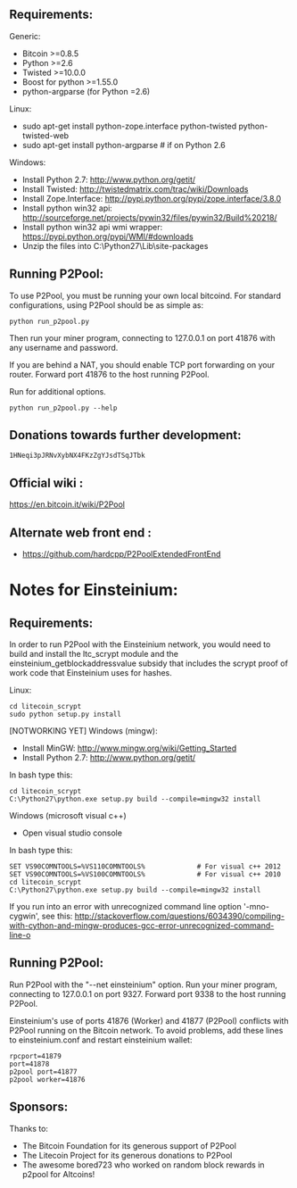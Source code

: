 Requirements:
-------------------------
Generic:
* Bitcoin >=0.8.5
* Python >=2.6
* Twisted >=10.0.0
* Boost for python >=1.55.0
* python-argparse (for Python =2.6)

Linux:
* sudo apt-get install python-zope.interface python-twisted python-twisted-web
* sudo apt-get install python-argparse # if on Python 2.6

Windows:
* Install Python 2.7: http://www.python.org/getit/
* Install Twisted: http://twistedmatrix.com/trac/wiki/Downloads
* Install Zope.Interface: http://pypi.python.org/pypi/zope.interface/3.8.0
* Install python win32 api: http://sourceforge.net/projects/pywin32/files/pywin32/Build%20218/
* Install python win32 api wmi wrapper: https://pypi.python.org/pypi/WMI/#downloads
* Unzip the files into C:\Python27\Lib\site-packages

Running P2Pool:
-------------------------
To use P2Pool, you must be running your own local bitcoind. For standard
configurations, using P2Pool should be as simple as:

    python run_p2pool.py

Then run your miner program, connecting to 127.0.0.1 on port 41876 with any
username and password.

If you are behind a NAT, you should enable TCP port forwarding on your
router. Forward port 41876 to the host running P2Pool.

Run for additional options.

    python run_p2pool.py --help

Donations towards further development:
-------------------------
    1HNeqi3pJRNvXybNX4FKzZgYJsdTSqJTbk

Official wiki :
-------------------------
https://en.bitcoin.it/wiki/P2Pool

Alternate web front end :
-------------------------
* https://github.com/hardcpp/P2PoolExtendedFrontEnd

Notes for Einsteinium:
=========================
Requirements:
-------------------------
In order to run P2Pool with the Einsteinium network, you would need to build and install the
ltc_scrypt module and the einsteinium_getblockaddressvalue subsidy that includes the scrypt proof of work code that Einsteinium uses for hashes.

Linux:

    cd litecoin_scrypt
    sudo python setup.py install

	
[NOTWORKING YET] Windows (mingw): 
* Install MinGW: http://www.mingw.org/wiki/Getting_Started
* Install Python 2.7: http://www.python.org/getit/

In bash type this:

    cd litecoin_scrypt
    C:\Python27\python.exe setup.py build --compile=mingw32 install

Windows (microsoft visual c++)
* Open visual studio console

In bash type this:

    SET VS90COMNTOOLS=%VS110COMNTOOLS%	           # For visual c++ 2012
    SET VS90COMNTOOLS=%VS100COMNTOOLS%             # For visual c++ 2010
    cd litecoin_scrypt
    C:\Python27\python.exe setup.py build --compile=mingw32 install
	
If you run into an error with unrecognized command line option '-mno-cygwin', see this:
http://stackoverflow.com/questions/6034390/compiling-with-cython-and-mingw-produces-gcc-error-unrecognized-command-line-o

Running P2Pool:
-------------------------
Run P2Pool with the "--net einsteinium" option.
Run your miner program, connecting to 127.0.0.1 on port 9327.
Forward port 9338 to the host running P2Pool.

Einsteinium's use of ports 41876 (Worker) and 41877 (P2Pool) conflicts with P2Pool running on
the Bitcoin network. To avoid problems, add these lines to einsteinium.conf
and restart einsteinium wallet:

    rpcport=41879
    port=41878
	p2pool port=41877
	p2pool worker=41876

Sponsors:
-------------------------

Thanks to:
* The Bitcoin Foundation for its generous support of P2Pool
* The Litecoin Project for its generous donations to P2Pool
* The awesome bored723 who worked on random block rewards in p2pool for Altcoins!

